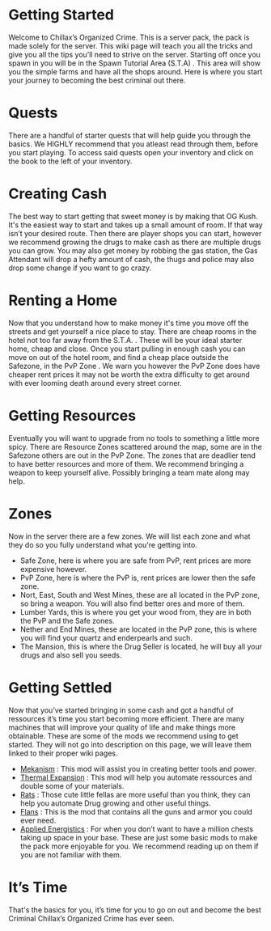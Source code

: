 # Getting Started
Welcome to Chillax’s Organized Crime. This is a server pack, the pack is made solely for the server. This wiki page will teach you all the tricks and give you all the tips you’ll need to strive on the server. Starting off once you spawn in you will be in the Spawn Tutorial Area (S.T.A) . This area will show you the simple farms and have all the shops around. Here is where you start your journey to becoming the best criminal out there.  

# Quests
There are a handful of starter quests that will help guide you through the basics. We HIGHLY recommend that you atleast read through them, before you start playing. To access said quests open your inventory and click on the book to the left of your inventory.

# Creating Cash
The best way to start getting that sweet money is by making that  OG Kush. It's the easiest way to start and takes up a small amount of room. If that way isn’t your desired route. Then there are player shops you can start, however we recommend growing the drugs to make cash as there are multiple drugs you can grow. You may also get money by robbing the gas station, the Gas Attendant will drop a hefty amount of cash, the thugs and police may also drop some change if you want to go crazy.

# Renting a Home
Now that you understand how to make money it's time you move off the streets and get yourself a nice place to stay. There are cheap rooms in the hotel not too far away from the S.T.A. . These will be your ideal starter home, cheap and close. Once you start pulling in enough cash you can move on out of the hotel room, and find a cheap place outside the Safezone, in the PvP Zone . We warn you however the PvP Zone does have cheaper rent prices it may not be worth the extra difficulty to get around with ever looming death around every street corner. 

# Getting Resources
Eventually you will want to upgrade from no tools to something a little more spicy. There are Resource Zones scattered around the map, some are in the Safezone others are out in the PvP Zone. The zones that are deadlier tend to have better resources and more of them. We recommend bringing a weapon to keep yourself alive. Possibly bringing a team mate along may help. 

# Zones
Now in the server there are a few zones. We will list each zone and what they do so you fully understand what you're getting into.
- Safe Zone, here is where you are safe from PvP, rent prices are more expensive however.
- PvP Zone, here is where the PvP is, rent prices are lower then the safe zone.
- Nort, East, South and West Mines, these are all located in the PvP zone, so bring a weapon. You will also find better ores and more of them.
- Lumber Yards, this is where you get your wood from, they are in both the PvP and the Safe zones.
- Nether and End Mines, these are located in the PvP zone, this is where you will find your quartz and enderpearls and such.
- The Mansion, this is where the Drug Seller is located, he will buy all your drugs and also sell you seeds.

# Getting Settled
Now that you’ve started bringing in some cash and got a handful of ressources it’s time you start becoming more efficient. There are many machines that will improve your quality of life and make things more obtainable. These are some of the mods we recommend using to get started. They will not go into description on this page, we will leave them linked to their proper wiki pages. 
    
- [Mekanism](https://wiki.aidancbrady.com/wiki/Main_Page) : This mod will assist you in creating better tools and power.
- [Thermal Expansion](https://ftbwiki.org/Thermal_Expansion) : This mod will help you automate ressources and double some of your materials.
- [Rats](https://rats-mod.fandom.com/wiki/Rats_Mod_Wiki) : Those cute little fellas are more useful than you think, they can help you automate Drug growing and other useful things.
- [Flans](https://flans-gun-mod.fandom.com/wiki/Flans_Gun_Mod_Wiki) : This is the mod that contains all the guns and armor you could ever need.
- [Applied Energistics](https://ftb.fandom.com/wiki/Applied_Energistics_2) : For when you don’t want to have a million chests taking up space in your base.
These are just some basic mods to make the pack more enjoyable for you. We recommend reading up on them if you are not familiar with them.

# It’s Time
That's the basics for you, it’s time for you to go on out and become the best Criminal Chillax’s Organized Crime has ever seen.
